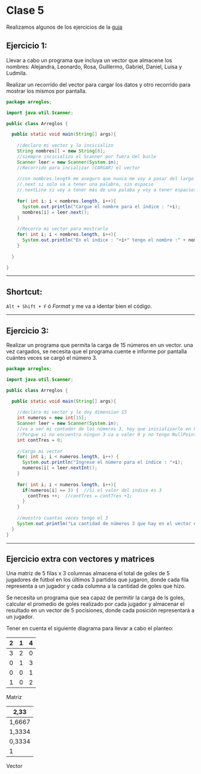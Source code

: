 # Clase 5

Realizamos algunos de los ejercicios de la [guia](https://github.com/eugenia1984/diploUTNVM-PoloTIC-SiliconMisiones-Java/tree/main/polotic_siliconmisiones/guia3_vectores_matrices)

## Ejercicio 1:

Llevar a cabo un programa que incluya un vector que almacene los nombres: Alejandra, Leonardo, Rosa, Guillermo, Gabriel, Daniel, Luisa y Ludmila.

Realizar un recorrido del vector para cargar los datos y otro recorrido para mostrar los mismos por pantalla.

```JAVA
package arreglos;

import java.util.Scanner;

public class Arreglos {

  public static void main(String[] args){
  
    //declaro mi vector y lo incicializo
    String nombres[] = new String[8];
    //siempre incicializo el Scanner por fuera del bucle
    Scanner leer = new Scanner(System.in);
    //Recorrido para incializar (CARGAR) el vector
    
    //con nombres.length me aseguro que nunca me voy a pasar del largo de mi vector
    //.next si solo va a tener una palabra, sin espacio
    //.nextLine si voy a tener más de una palaba y voy a tener espacios entre palabras
    
    for( int i; i < nombres.length, i++){
      System.out.println("Cargue el nombre para el índice : "+i);
      nombres[i] = leer.next();
    }
    
    //Recorro mi vector para mostrarlo
    for( int i; i < nombres.length, i++){
      System.out.println("En el índice : "+i+" tengo el nombre :" + nombres[i]);
    }
     
  }

}

```

---

## Shortcut:

```Alt + Shift + F```  ó *Format* y me va a identar bien el código.

---

## Ejercicio 3:

Realizar un programa que permita la carga de 15 números en un vector. una vez cargados, se necesita que el programa cuente e informe por pantalla cuántes veces se cargó el número 3.

```JAVA
package arreglos;

import java.util.Scanner;

public class Arreglos {

  public static void main(String[] args){
  
    //declaro mi vector y le doy dimension 15
    int numeros = new int[15];
    Scanner leer = new Scanner(System.in);
    //va a ser mi contador de los números 3, hay que inicializarlo en 0
    //Porque si no encuentra ningun 3 va a valer 0 y no tengo NullPoint Exception
    int contTres = 0;
  
    //Cargo mi vector
    for( int i; i < numeros.length, i++) {
      System.out.println("Ingrese el número para el índice : "+i);
      numeros[i[ = leer.nextInt();
    }
    
    for( int i; i < numeros.length, i++){
      if(numeros[i] == 3) {  //Si el valor del indice es 3
        contTres ++;  //contTres = contTres +1;
      }
    }
    
    //muestro cuantas veces tengo el 3
    System.out.println("La cantidad de números 3 que hay en el vector es : " + contTres);
  }
}  
```

---

## Ejercicio extra con vectores y matrices

Una matriz de 5 filas x 3 columnas almacena el total de goles de 5 jugadores de fútbol en los últimos 3 partidos que jugaron, donde cada fila representa a un jugador y cada columna a la cantidad de goles que hizo.

Se necesita un programa que sea capaz de permitir la carga de ls goles, calcular el promedio de goles realizado por cada jugador y almacenar el resultado en un vector de 5 pocisiones, donde cada posición representará a un jugador.

Tener en cuenta el siguiente diagrama para llevar a cabo el planteo:

| 2 | 1 | 4 |
| - | - | - |
| 3 | 2 | 0 |
| 0 | 1 | 3 |
| 0 | 0 | 1 |
| 1 | 0 | 2 |

Matriz

| 2,33 |
| ---- |
| 1,6667 |
| 1,3334 |
| 0,3334 |
| 1 |

Vector






```JAVA

```
